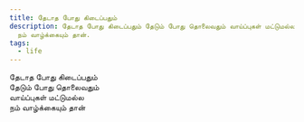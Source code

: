 ```yaml
---
title: தேடாத போது கிடைப்பதும்
description: தேடாத போது கிடைப்பதும் தேடும் போது தொலைவதும் வாய்ப்புகள் மட்டுமல்ல
  நம் வாழ்க்கையும் தான்.
tags:
  - life
---
```

தேடாத போது கிடைப்பதும்  
தேடும் போது தொலைவதும்  
வாய்ப்புகள் மட்டுமல்ல  
நம் வாழ்க்கையும் தான்